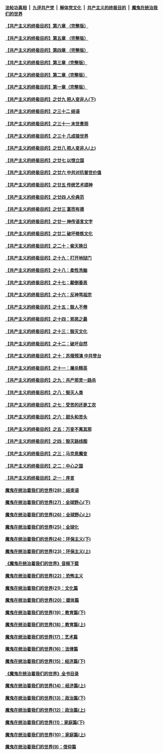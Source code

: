 

####  [法轮功真相](../../../../basic/blob/master/README.md?t=05120201) &nbsp;|&nbsp; [九评共产党](../../../../9ping.md/blob/master/README.md?t=05120201) &nbsp;|&nbsp; [解体党文化](../../../../jtdwh.md/blob/master/README.md?t=05120201)  &nbsp;|&nbsp; [共产主义的终极目的](../../../../gczydzjmd.md/blob/master/README.md?t=05120201) &nbsp;|&nbsp; [魔鬼在统治我们的世界](../../../../mgztzwmdsj.md/blob/master/README.md?t=05120201) 

#### [【共产主义的终极目的】第六章 （完整版）](../pages/nsc422/n11428913.md?t=05120201) 

#### [【共产主义的终极目的】第五章 （完整版）](../pages/nsc422/n11428912.md?t=05120201) 

#### [【共产主义的终极目的】第四章 （完整版）](../pages/nsc422/n11428907.md?t=05120201) 

#### [【共产主义的终极目的】第三章（完整版）](../pages/nsc422/n11428848.md?t=05120201) 

#### [【共产主义的终极目的】第二章（完整版）](../pages/nsc422/n11428831.md?t=05120201) 

#### [【共产主义的终极目的】第一章（完整版）](../pages/nsc422/n11417651.md?t=05120201) 

#### [【共产主义的终极目的】之廿九 把人变非人(下)](../pages/nsc422/n11344140.md?t=05120201) 

#### [【共产主义的终极目的】之三十二 结语](../pages/nsc422/n11360535.md?t=05120201) 

#### [【共产主义的终极目的】之三十一 末世景观](../pages/nsc422/n11351129.md?t=05120201) 

#### [【共产主义的终极目的】之三十 几成狼世界](../pages/nsc422/n11348280.md?t=05120201) 

#### [【共产主义的终极目的】之廿八 把人变非人(上)](../pages/nsc422/n11340492.md?t=05120201) 

#### [【共产主义的终极目的】之廿七 以恨立国](../pages/nsc422/n11336944.md?t=05120201) 

#### [【共产主义的终极目的】之廿六 中共对抗普世价值](../pages/nsc422/n11324785.md?t=05120201) 

#### [【共产主义的终极目的】之廿五 传统艺术颂神](../pages/nsc422/n11296396.md?t=05120201) 

#### [【共产主义的终极目的】之廿四 人伦典范](../pages/nsc422/n11296397.md?t=05120201) 

#### [【共产主义的终极目的】之廿三 富而有德](../pages/nsc422/n11283598.md?t=05120201) 

#### [【共产主义的终极目的】之廿一 神传语言文字](../pages/nsc422/n11263265.md?t=05120201) 

#### [【共产主义的终极目的】之廿二 破坏修炼文化](../pages/nsc422/n11245728.md?t=05120201) 

#### [【共产主义的终极目的】之二十：偷天换日](../pages/nsc422/n11238846.md?t=05120201) 

#### [【共产主义的终极目的】之十九：打开地狱门](../pages/nsc422/n11206376.md?t=05120201) 

#### [【共产主义的终极目的】之十八：柔性洗脑](../pages/nsc422/n11199994.md?t=05120201) 

#### [【共产主义的终极目的】之十七：颠倒善恶](../pages/nsc422/n11179782.md?t=05120201) 

#### [【共产主义的终极目的】之十六：反神骂祖宗](../pages/nsc422/n11166798.md?t=05120201) 

#### [【共产主义的终极目的】之十五：毁人不倦](../pages/nsc422/n11166792.md?t=05120201) 

#### [【共产主义的终极目的】之十四：邪恶之最](../pages/nsc422/n11150249.md?t=05120201) 

#### [【共产主义的终极目的】之十三：毁灭文化](../pages/nsc422/n11135227.md?t=05120201) 

#### [【共产主义的终极目的】之十二：破坏自然](../pages/nsc422/n11135214.md?t=05120201) 

#### [【共产主义的终极目的】之十：苏俄预演 中共登台](../pages/nsc422/n11118424.md?t=05120201) 

#### [【共产主义的终极目的】之十一：屠杀精英](../pages/nsc422/n11118442.md?t=05120201) 

#### [【共产主义的终极目的】之九：共产邪灵一路杀](../pages/nsc422/n11114139.md?t=05120201) 

#### [【共产主义的终极目的】之八：毁灭人类](../pages/nsc422/n11108503.md?t=05120201) 

#### [【共产主义的终极目的】之七：受苦的还是工农](../pages/nsc422/n11101809.md?t=05120201) 

#### [【共产主义的终极目的】之六：甜头和苦头](../pages/nsc422/n11096971.md?t=05120201) 

#### [【共产主义的终极目的】之五：万变不离其邪](../pages/nsc422/n11091285.md?t=05120201) 

#### [【共产主义的终极目的】之四：毁灭路线图](../pages/nsc422/n11086284.md?t=05120201) 

#### [【共产主义的终极目的】之三：马克思魔变](../pages/nsc422/n11061941.md?t=05120201) 

#### [【共产主义的终极目的】之二：中心之国](../pages/nsc422/n11047728.md?t=05120201) 

#### [【共产主义的终极目的】之一：序言](../pages/nsc422/n11086077.md?t=05120201) 

#### [魔鬼在统治着我们的世界(28)：结束语](../pages/nsc422/n10936246.md?t=05120201) 

#### [魔鬼在统治着我们的世界(27)：全球野心(下)](../pages/nsc422/n10928319.md?t=05120201) 

#### [魔鬼在统治着我们的世界(26)：全球野心(上)](../pages/nsc422/n10900318.md?t=05120201) 

#### [魔鬼在统治着我们的世界(25)：全球化](../pages/nsc422/n10788205.md?t=05120201) 

#### [魔鬼在统治着我们的世界(24)：环保主义(下)](../pages/nsc422/n10695307.md?t=05120201) 

#### [魔鬼在统治着我们的世界(23)：环保主义(上)](../pages/nsc422/n10688613.md?t=05120201) 

#### [《魔鬼在统治着我们的世界》音频下载](../pages/nsc422/n10635553.md?t=05120201) 

#### [魔鬼在统治着我们的世界(22)：恐怖主义](../pages/nsc422/n10614727.md?t=05120201) 

#### [魔鬼在统治着我们的世界(21)：文化篇](../pages/nsc422/n10597706.md?t=05120201) 

#### [魔鬼在统治着我们的世界(20)：媒体篇](../pages/nsc422/n10586579.md?t=05120201) 

#### [魔鬼在统治着我们的世界(19)：教育篇(下)](../pages/nsc422/n10564808.md?t=05120201) 

#### [魔鬼在统治着我们的世界(18)：教育篇(上)](../pages/nsc422/n10526970.md?t=05120201) 

#### [魔鬼在统治着我们的世界(17)：艺术篇](../pages/nsc422/n10499093.md?t=05120201) 

#### [魔鬼在统治着我们的世界(16)：法律篇](../pages/nsc422/n10485969.md?t=05120201) 

#### [魔鬼在统治着我们的世界(15)：经济篇(下)](../pages/nsc422/n10469975.md?t=05120201) 

#### [《魔鬼在统治着我们的世界》全书目录](../pages/nsc422/n10464261.md?t=05120201) 

#### [魔鬼在统治着我们的世界(14)：经济篇(上)](../pages/nsc422/n10457370.md?t=05120201) 

#### [魔鬼在统治着我们的世界(13)：政治篇(下)](../pages/nsc422/n10448270.md?t=05120201) 

#### [魔鬼在统治着我们的世界(12)：政治篇(上)](../pages/nsc422/n10444576.md?t=05120201) 

#### [魔鬼在统治着我们的世界(11)：家庭篇(下)](../pages/nsc422/n10440961.md?t=05120201) 

#### [魔鬼在统治着我们的世界(10)：家庭篇(上)](../pages/nsc422/n10435448.md?t=05120201) 

#### [魔鬼在统治着我们的世界(9)：信仰篇](../pages/nsc422/n10432159.md?t=05120201) 

